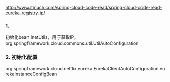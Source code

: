 http://www.itmuch.com/spring-cloud-code-read/spring-cloud-code-read-eureka-registry-ip/


### 1. 

初始化bean InetUtils，用于获取IP。
org.springframework.cloud.commons.util.UtilAutoConfiguration


### 2. 初始化配置

org.springframework.cloud.netflix.eureka.EurekaClientAutoConfiguration.eurekaInstanceConfigBean


